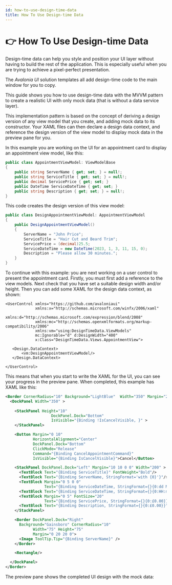 ```yaml
---
id: how-to-use-design-time-data
title: How To Use Design-time Data
---
```



# 👉 How To Use Design-time Data

Design-time data can help you style and position your UI layer without having to build the rest of the application. This is especially useful when you are trying to achieve a pixel-perfect presentation.&#x20;

The _Avalonia UI_ solution templates all add design-time code to the main window for you to copy.

This guide shows you how to use design-time data with the MVVM pattern to create a realistic UI with only mock data (that is without a data service layer). &#x20;

<!--<figure><img src="../../.gitbook/assets/image (6).png" alt=""><figcaption></figcaption></figure>-->

This implementation pattern is based on the concept of deriving a design version of any view model that you create, and adding mock data to its constructor. Your XAML files can then declare a design data context, and reference the design version of the view model to display mock data in the preview pane for you.

In this example you are working on the UI for an appointment card to display an appointment view model, like this:

```csharp
public class AppointmentViewModel: ViewModelBase
{
    public string ServerName { get; set; } = null!;
    public string ServiceTitle { get; set; } = null!;    
    public decimal ServicePrice { get; set; }
    public DateTime ServiceDateTime { get; set; }
    public string Description { get; set; } = null!;   
}
```

This code creates the design version of this view model:

```csharp
public class DesignAppointmentViewModel: AppointmentViewModel
{
    public DesignAppointmentViewModel()
    {
        ServerName = "John Price";
        ServiceTitle = "Hair Cut and Beard Trim";
        ServicePrice = (decimal)25.5;
        ServiceDateTime = new DateTime(2023, 1, 3, 11, 15, 0);
        Description = "Please allow 30 minutes.";
    }
}
```

To continue with this example: you are next working on a user control to present the appointment card. Firstly, you must first add a reference to the view models. Next check that you have set a suitable design width and/or height. Then you can add some XAML for the design data context, as shown:

```
<UserControl xmlns="https://github.com/avaloniaui"
             xmlns:x="http://schemas.microsoft.com/winfx/2006/xaml"
             xmlns:d="http://schemas.microsoft.com/expression/blend/2008"
             xmlns:mc="http://schemas.openxmlformats.org/markup-compatibility/2006"
             xmlns:vm="using:DesignTimeData.ViewModels"
             mc:Ignorable="d" d:DesignWidth="400" 
             x:Class="DesignTimeData.Views.AppointmentView">
   
   <Design.DataContext>    
       <vm:DesignAppointmentViewModel/>
   </Design.DataContext>

</UserControl>
```

This means that when you start to write the XAML for the UI, you can see your progress in the preview pane. When completed, this example has XAML like this:

```xml
<Border CornerRadius="10" Background="LightBlue"  Width="350" Margin="20">
  <DockPanel Width="350" >
      
    <StackPanel Height="10"
                    DockPanel.Dock="Bottom"
                    IsVisible="{Binding !IsCancelVisible, }" >
    </StackPanel>

    <Button Margin="0 10"
            HorizontalAlignment="Center"
            DockPanel.Dock="Bottom"
            ClickMode="Release"
            Command="{Binding CancelAppointmentCommand}"
            IsVisible="{Binding IsCancelVisible}">Cancel</Button>

    <StackPanel DockPanel.Dock="Left" Margin="10 10 0 0" Width="200" >
      <TextBlock Text="{Binding ServiceTitle}" FontWeight="Bold"/>
      <TextBlock Text="{Binding ServerName, StringFormat='with {0}'}"/>
      <TextBlock Margin="0 5 0 0" 
                 Text="{Binding ServiceDateTime, StringFormat={}{0:dd MMM yyyy}}"/>
      <TextBlock Text="{Binding ServiceDateTime, StringFormat={}{0:HH:mm}}"/>
      <TextBlock Margin="0 5" FontSize="20" 
                 Text="{Binding ServicePrice, StringFormat={}{0:£0.00}}"/>
      <TextBlock Text="{Binding Description, StringFormat={}{0:£0.00}}"/>
    </StackPanel>

    <Border DockPanel.Dock="Right"
      Background="Gainsboro" CornerRadius="10"
            Width="75" Height="75"
            Margin="0 20 20 0">
      <Image ToolTip.Tip="{Binding ServerName}" />
    </Border>

    <Rectangle/>

  </DockPanel>
</Border>
```

&#x20;The preview pane shows the completed UI design with the mock data:

<!--<figure><img src="../../.gitbook/assets/image (10).png" alt=""><figcaption></figcaption></figure>-->

&#x20;&#x20;
